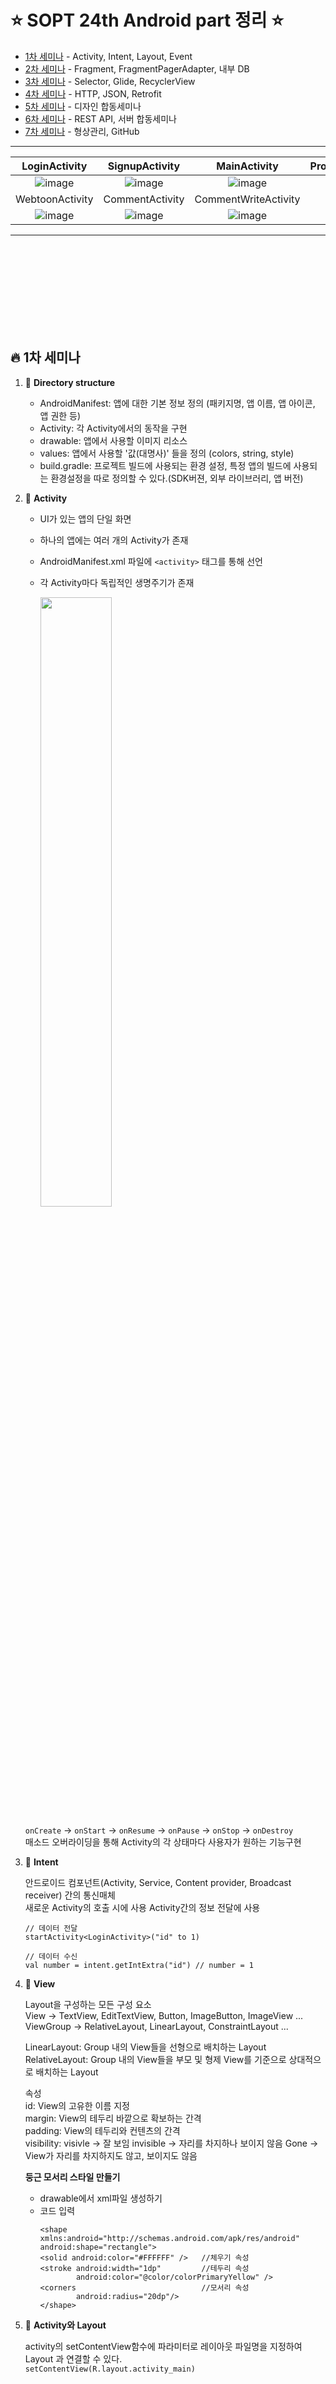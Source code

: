 # ⭐️ SOPT 24th Android part 정리 ⭐️
- [1차 세미나](#-1차-세미나) - Activity, Intent, Layout, Event
- [2차 세미나](#-2차-세미나) - Fragment, FragmentPagerAdapter, 내부 DB
- [3차 세미나](#-3차-세미나) - Selector, Glide, RecyclerView
- [4차 세미나](#-4차-세미나) - HTTP, JSON, Retrofit
- [5차 세미나](#-5차-세미나) - 디자인 합동세미나
- [6차 세미나](#-6차-세미나) - REST API, 서버 합동세미나
- [7차 세미나](#-7차-세미나) - 형상관리, GitHub
--------------
|  LoginActivity  |  SignupActivity | MainActivity  |  ProductActivity |
|:---:|:---:|:---:|:---:|
|![image](https://user-images.githubusercontent.com/35513039/66894544-a7bdbb00-f02b-11e9-9bdb-073a7bbdd781.png)|![image](https://user-images.githubusercontent.com/35513039/66894984-bc4e8300-f02c-11e9-9906-e9c79d89f3d4.png)|![image](https://user-images.githubusercontent.com/35513039/66895061-e1db8c80-f02c-11e9-91c7-6b2fb11c8559.png)|![image](https://user-images.githubusercontent.com/35513039/66895072-e9029a80-f02c-11e9-97ab-d06d23510b6b.png)|
|   WebtoonActivity  |  CommentActivity    |  CommentWriteActivity   | 
|![image](https://user-images.githubusercontent.com/35513039/66895083-ec962180-f02c-11e9-8ff4-7d4aed9fe0b1.png)|![image](https://user-images.githubusercontent.com/35513039/66895096-f28c0280-f02c-11e9-9e7c-e510ae4dcd62.png)|![image](https://user-images.githubusercontent.com/35513039/66895108-f750b680-f02c-11e9-8fe7-e14a152c800c.png)|

------------

\
\
\
\
\
\
\
\
[]()
## 🔥 1차 세미나

1. 🌙  __Directory structure__
   
   - AndroidManifest: 앱에 대한 기본 정보 정의 (패키지명, 앱 이름, 앱 아이콘, 앱 권한 등) 
   - Activity: 각 Activity에서의 동작을 구현 
   - drawable: 앱에서 사용할 이미지 리소스 
   - values: 앱에서 사용할 '값(대명사)' 들을 정의 (colors, string, style) 
   - build.gradle: 프로젝트 빌드에 사용되는 환경 설정, 특정 앱의 빌드에 사용되는 환경설정을 따로 정의할 수 있다.(SDK버젼, 외부 라이브러리, 앱 버전) 

2. 🌙  __Activity__
   
   - UI가 있는 앱의 단일 화면 
   - 하나의 앱에는 여러 개의 Activity가 존재 
   - AndroidManifest.xml 파일에 `<activity>` 태그를 통해 선언 
   - 각 Activity마다 독립적인 생명주기가 존재 
 
      <img src="https://user-images.githubusercontent.com/35513039/66895368-907fcd00-f02d-11e9-97fd-d4be89941167.png" width="50%" height="50%" />
   `onCreate` -> `onStart` -> `onResume` -> `onPause` -> `onStop` -> `onDestroy` \
   매소드 오버라이딩을 통해 Activity의 각 상태마다 사용자가 원하는 기능구현

3. 🌙  __Intent__

    안드로이드 컴포넌트(Activity, Service, Content provider, Broadcast receiver) 간의 통신매체 \
    새로운 Activity의 호출 시에 사용
    Activity간의 정보 전달에 사용 
    ```
    // 데이터 전달
    startActivity<LoginActivity>("id" to 1)
    ```
    ```
    // 데이터 수신
    val number = intent.getIntExtra("id") // number = 1
    ```

4. 🌙  __View__

    Layout을 구성하는 모든 구성 요소 \
    View -> TextView, EditTextView, Button, ImageButton, ImageView ... \
    ViewGroup -> RelativeLayout, LinearLayout, ConstraintLayout ... 

    LinearLayout:  Group 내의 View들을 선형으로 배치하는 Layout \
    RelativeLayout: Group 내의 View들을 부모 및 형제 View를 기준으로 상대적으로 배치하는 Layout 

    속성 \
    id: View의 고유한 이름 지정 \
    margin: View의 테두리 바깥으로 확보하는 간격 \
    padding: View의 테두리와 컨텐츠의 간격 \
    visibility: visivle -> 잘 보임 invisible -> 자리를 차지하나 보이지 않음 Gone -> View가 자리를 차지하지도 않고, 보이지도 않음

    __둥근 모서리 스타일 만들기__
    - drawable에서 xml파일 생성하기
    - 코드 입력
        ```
        <shape xmlns:android="http://schemas.android.com/apk/res/android"
        android:shape="rectangle">
        <solid android:color="#FFFFFF" />   //체우기 속성
        <stroke android:width="1dp"         //테두리 속성
                android:color="@color/colorPrimaryYellow" /> 
        <corners                            //모서리 속성
                android:radius="20dp"/>
        </shape>
        ```


5. 🌙  __Activity와 Layout__
   
   activity의 setContentView함수에 파라미터로 레이아웃 파일명을 지정하여 Layout 과 연결할 수 있다. \
   ``` setContentView(R.layout.activity_main) ```

\
\
\
\
\
\
\
\
[]()
## 🔥 2차 세미나

1. 🌙  __Activity간 양방향 데이터 전달__

    Login 창에서 Signup창으로 이동할 때 REQUEST_CODE_LOGIN_ACTIVITY 상수 전달
    Signup창에서 Login 창으로 되돌아 왔을 때 onActivityResult를 오버라이딩하여 requistCode가 정상적으로 왔는지 확인 \
    이러한 작업을 통해 액티비티간 데이터 전달이 잘 되었는지 알 수 있다 \
    추가적으로 Signup창에서 Login창으로 되돌아 왔을 때 현재시간을 toast로 보여준다.

    LoginActivity.kt
    ```
    val REQUEST_CODE_LOGIN_ACTIVITY = 1000
    startActivityForResult<SignupActivity>(REQUEST_CODE_LOGIN_ACTIVITY,"start_time" to s_time)
    ```

    SignupActivity.kt
    ```
        val simpleDateFormat - SimpleDateFormat("dd/M/yyyy hh:mm:ss")
        val e_time = simpleDateFormat.format(Date())

        startActivityForResult<LoginActivity>(Activity.RESULT_OK ,"end_time" to e_time)
    ```

    LoginActivity.kt
    ```
        override fun onActivityResult(requestCode: Int, resultCode: Int, data: Intent?) {
            super(requestCode, resultCode, data)

            if(requestCode == REQUEST_CODE_LOGIN_ACTIVITY || resultCode == Activity.RESULT_OK) {
                val e_time = data!!.getStringExtra("end_time")
                toast("End time: ${e_time}")
            }
        }
    ```

2. 🌙  __내부 DB__

    - __Shared Preference__ \
        간단한 데이터를 읽고 쓰기에 유용 \
        Key: Value 쌍으로 데이터를 저장 \
        [Context].getSharedPreference([Key],[Mode]) 문법으로 단일 인스턴스에 접근 \
        앱 초기 설정(알림 On, 광고 메시지 수신 동의), 편의 기능(자동로그인, 쿠키)등에 이용

    - __SQLite__ \
        Android OS에서 기본으로 제공하는 파일 기반 관계형 데이터베이스
        일반적인 RDBMS성능보다는 떨어지지만 사용이 간편하고 중소 규모의 데이터를 처리하기에는 성능도 충분

    - SharedPreference를 이용하여 로그인 정보 저장 

        LoginActivity.kt
        ```
        fun postLoginResponse(u_id: String, u_pw: String) {
            SharedPreferenceController.setUserID(this, u_id)
        }
        ```

        SharedPreferenceController.kt
        ```
        object SharedPreferenceController{
            val MY_ACCOUNT = "unique_string"

            fun setUserID(ctx: Context, time: String){
                val preference: SharedPreferences = ctx.getSharedPreferences(MY_ACCOUNT, Context.MODE_PRIVATE)
                val editor: SharedPreferences.Editor = preference.edit()
                editor.putString("u_id",time)
                editor.commit()
            }

            fun getUserID(ctx: Context, time: String){
                val preference: SharedPreferences = ctx.getSharedPreferences(MY_ACCOUNT, Context.MODE_PRIVATE)
                return preference.getString("u_id","")
            }

            fun clearUserID(ctx: Context) {
                val preference: SharedPreferences = ctx.getSharedPreferences(MY_ACCOUNT, Context.MODE_PRIVATE)
                val editor: SharedPreferences.Editor = preference.edit()
                editor.clear()
                editor.commit()
            }
        }
        ```

        MainActivity.kt
        ```
        private fun configureTitleBar() {
            if(SharedPreferenceController.getUserID(this).isEmpty()){
                txt_toolbar_main_action.text = "로그인"
            } else {
                txt_toolbar_main_action.text = "로그아웃"
            }
        }
        ```

3. 🌙  __Fragment__

    - 재사용 가능한 '부분 Activity'의 개념
    - Activity와 같이 Layout, Lifecycle, Controller를 가지는 독립적인 모둘
    - 다른 Activity 위에 올라가 보여짐
    - Activity 실행 중에 추가, 제거가 가능.
    - Activity 는 하나 이상의 Fragment를 가짐.
    - Activity와 유사하게 생명주기가 존재 
    <img src="https://user-images.githubusercontent.com/35513039/66895648-44815800-f02e-11e9-87d3-ceffa9614dcf.png" width="50%" height="50%" />
    
     `onAttach()`-> `onCreate()` -> `onCreateView()` -> `onActivityCreated()` -> `onStart()` -> `onResume()` -> `onPause()` -> `onStop()` -> `onDestroyView()` -> `onDestroy()` -> `onDetach()`
    - Fragment는 상위 Activity의 생명주기에 직접적으로 영향을 받는다. 만일 상위 Activity가 소멸되면 그 위 모든 Fragment들도 소멸된다.
    - Fragment는 다른 Fragment위에도 올라갈 수 있다.
    - Activity간에는 Intent로 데이터를 전달하지만, Fragment간에는 Bundle로 데이터를 전달한다.
    - View가 완전히 생성된 이후에 호출되는 Fragment의 생명주기는 onActivityCreated()이다

4. 🌙  __FragmentPagerAdapter, FragmentStatePagerAdapter__

    - FragmentPagerAdapter \
    프레그먼트 갯수가 고정되었는 경우에 사용한다. 예를 들어 4개의 프레그먼트가 있다고 하자 FragmentPagerAdapter로 설정한 경우 프레그먼트들이 메모리에서 완전히 사라지지 않고 남아있다 생명주기 `onDestoryView()`까지만 실행되기 때문이다.


    Go to Fragment1 (Launch activity)
    ```
    Fragment1: onCreateView
    Fragment1: onStart
    Fragment2: onCreateView
    Fragment2: onStart
    ```

    Go to Fragment2
    ```
    Fragment3: onCreateView
    Fragment3: onStart
    ```

    Go to Fragment3
    ```
    Fragment1: onStop
    Fragment1: onDestroyView
    Fragment4: onCreateView
    Fragment4: onStart
    ```

    Go to Fragment4
    ```
    Fragment2: onStop
    Fragment2: onDestroyView
    ```

    - __FragmentStatePagerAdapter__ \
    프레그먼트 갯수가 변할 때, 많은 프레그먼트가 있을 때 사용한다. 프레그먼트가 `onDestory()`까지 실행되어 메모리에서 완전히 없어지게 된다. 메모리 관리에 효율적이다.

    Go to Fragment1 (Launch activity)
    ```
    Fragment1: onCreateView
    Fragment1: onStart
    Fragment2: onCreateView
    Fragment2: onStart
    ```

    Go to Fragment2
    ```
    Fragment3: onCreateView
    Fragment3: onStart
    ```

    Go to Fragment3
    ```
    Fragment1: onStop
    Fragment1: onDestroyView
    Fragment1: onDestroy
    Fragment1: onDetach
    Fragment4: onCreateView
    Fragment4: onStart
    ```

    Go to Fragment4
    ```
    Fragment2: onStop
    Fragment2: onDestroyView
    Fragment2: onDestroy
    Fragment2: onDetach

\
\
\
\
\
\
\
\
[]()
## 🔥 3차 세미나
1. 🌙  __Selector__

    상황에 따라 리소스를 다르게 설정해야 할 때가 있다 \
    selector 이미지 만들기

    action_selector.xml
    ```
    <selector xmlns:android="http://schemas.android.com/apk/res/android">
    <item
        android:state_selected="false"
        android:drawable="@drawable/dot_default"/>
    <item
        android:state_selected="true"
        android:drawable="@drawable/dot_selected"/>
    </selector>
    ```

    MainActivity.kt
    ```
    private fun configureTitleBar() {
        if (SharedPreferenceController.getUserToken(this).isEmpty()) {
            img_toolbar_main_action.isSelected = false
        } else {
            img_toolbar_main_action.isSelected = true
        }

    }
    ```
2. 🌙  __Glide__

    Picasso 라이브러리와 매우 유사 \
    추가적으로 썸네일, 동영상 스틸 및 GIF 애니메이션 로딩 가능 \
    [Glide 라이브러리](https://github.com/bumptech/glide) 
    ```
    Glide.with(this)
         .load("https://user-images.githubusercontent.com/35513039/66894544-a7bdbb00-f02b-11e9-9bdb-073a7bbdd781.png")
         .into(img_fragment_silder_main)
    ```

    빌더 패턴으로 되어있고 3개의 파라미터를 요구한다. \
    with: 안드로이드의 많은 API를 이용하기 위해 필요 \
    load: 웹 상에서의 이미지 경로 URL or 안드로이드 리소스 ID or 로컬 파일 or URI \
    into: 다운로드 받은 이미지를 보여줄 이미지 뷰

3. 🌙  __RecyclerView__

    3.1 Data Class
    > 한 번의 Layout에 보여질 item들을 담을 Data 구조체

    3.2 Layout XML 
    > 반복적인 View UI를 구성하는 한 번의 UI Layout

    3.3 View Holder (Adapter 내부 Class)
    > 반복적인 View UI를 구성하는 Layout에 속한 View들의 ID를 변수에 저장

    3.4 RecyclerView Adapter
    > 반복적인 View UI를 구성하는 Layout에 속한 View와 Data Class의 item을 연결

    3.5 RecyclerView의 다양한 형태
    > 수직 스크롤 형태: default가 수직 스크롤이다
    rv_episode_overview_list.layoutManager = LinearLayoutManager(this) 

    >수평 스크롤 형태: rv_episode_overview_list.layoutManager = LinearLayoutManager(this, LinearLayout.HORIZONTAL, false) 

    >그리드 형태: 두 번째인자는 한 줄에 몇 개의 item이 보일지 설정 \
    rv_episode_overview_list.layoutManager = GridLayoutManager(this, 3)
    
    >그리드 형태: 지그재그 형태로 각 열의 높이가 다를 때
    rv_episode_overview_list.layoutManager = StaggeredGridLayoutManager(3,StaggeredGridLayoutManager.VERTICAL)


\
\
\
\
\
\
\
\
[]()
## 🔥 4차 세미나

1. 🌙 __HTTP__

    HyperText(텍스트, 이미지, 동영상, 림크 등)를 전달하는 방식에 대한 약속,규칙,규약 \
    클라이언트 -> 서버 : HTTP Request \
    서버 -> 클라이언트 : HTTP Response

2. 🌙  __JSON__

    key, value 쌍의 집합으로 데이터를 표현하는 방법 \
    사람이 읽을 수 있는 텍스트 기반의 표준 포맷 \
    디버깅이 매우 쉬움

    ```
    data class Human{
        val name: String,
        val age: Int,
        val gender: Boolean,
        val hobby: ArrayList<String>
    }
    ```

3. 🌙  __REST__

    웹에 존재하는 모든 자원(하이퍼 텍스트)에 접근할 수 있도록 직관적인 URI를 부여하는 방법론 \
    3가지 구조로 구성 \
    1. 자원: URI(Uniform Resource identifier/Locator)
    2. 행위: HTTP Method(GET, POST, PUT, DELETE)를 통해 데이터의 조회, 삽입, 수정, 삭제 등 행위를 수행
    3. 표현: `http://restapi.example.com/sports/soccer/players/13`

4. 🌙  __Retrofit__

    [Retrofit 라이브러리](https://square.github.io/retrofit/)

    Retrofit 객체 생성
    ```
    val retrofit: Retrofit = Retrofit.Builder()
        .baseUrl("http://byunjkluz.ml:2424/")
        .addConverterFactory(GsonConverterFactory.create())
        .build()
        .create(NetworkService::class.java)
    ```

    NetworkService.kt
    ```
    interface NetworkService{
        @POST("/api/auth/signin")
        fun postLoginResponse(
            @Header("Content-Type") content_type: String,
            @Body() body: JsonObject
            ):Call<PostLoginResponse>
    }
    ```

    LoginActivity.kt
    ```
    fun postLoginResponse(u_id: String, u_pw: String) {

        //id,password를 받아서 JSON객체로 만든다.
        var jsonObject = JSONObject()
        jsonObject.put("id", u_id)
        jsonObject.put("password", u_pw)

        /** networkService를 통해 실제로 통신을 요청
         *  application/x-www-form-urlencoded 는 해더로 전송된다.
         *  gsonObject 는 body로 전송된다.
         */
        val gsonObject = JsonParser().parse(jsonObject.toString()) as JsonObject
        val postLoginResponse: Call<PostLoginResponse> =
            networkService.postLoginResponse("application/json", gsonObject)

        postLoginResponse.enqueue(object : Callback<PostLoginResponse> {
            override fun onFailure(call: Call<PostLoginResponse>, t: Throwable) {
                Log.e("login failed",t.toString())
            }

            override fun onResponse(call: Call<PostLoginResponse>, response: Response<PostLoginResponse>) {
                if(response.isSuccessful){
                    if(response.body()!!.status == 201){
                        //Request Login
                        SharedPreferenceController.setUserToken(applicationContext, response.body()!!.data!!)
                        finish()
                    }
                }
            }
        })
    }
    ```

5. 🌙  __Application Class__

    Android Component들 사이에서 공유 가능한 전역 클래스 \
    앱이 실행될 때 가장 먼저 실행 

    실행 순서

    1. Application()을 상속받는 클래스 생성
    2. AndroidManifest.xml에 등록
    3. NetworkService 인터페이스(전역 객체)를 초기화

\
\
\
\
\
\
\
\
[]()
## 🔥 5차 세미나
- __디자이너와 클라이언트 합동 세미나__ \
[제플린](https://zeplin.io/)을 이용하여 디자이너와 커뮤니케이션

- __제플린__
    - 제플린(Zeplin)은 디자이너 및 개발자를 위한 공동 작업 응용 프로그램 제플린은 스케치 또는 포토샵과 연동하여 자동으로 작업한 결과물을 이미지 파일 Asset과 디자인 가이드로 생성 

    - 가이드를 생성하고 요소의 크기를 확인하는 이 모든 과정을 자동화하여 시간과 노력을 절약해줍니다. 

    - [참고 자료](http://blog.rightbrain.co.kr/?p=8427) 

- __디자이너가 작업한 UI를 작성하기__

    <img src="https://user-images.githubusercontent.com/35513039/67063352-7a931900-f1a1-11e9-9b9e-d9ffaab5a55f.png" width="50%" height="50%" />
   
    MainActivity.kt
    ```
    class MainActivity : AppCompatActivity() {

    override fun onCreate(savedInstanceState: Bundle?) {
        super.onCreate(savedInstanceState)
        setContentView(R.layout.activity_main)

        //툴바의 종 모양을 클릭했을 때 이벤트
        //Alert가 위에서 나온다.
        notice.onClick {
            Alerter.create(this@MainActivity)
                .setTitle("알림 입니다.")
                .setText("닫기를 눌러 주세요")
                .addButton("닫기",R.style.AlertButton, View.OnClickListener {
                    Alerter.hide()
                })
                .setBackgroundColorInt(Color.parseColor("#e74c3c"))
                .setIcon(R.drawable.icn_ios_notice)
                .show()
        }

        //학사일정 보러가기를 눌렀을 때 이벤트
        // CalenderActivity로 넘어감
        calender.onClick{
            startActivity<CalenderActivity>()
        }

        //news 의 문자열이 흐르게 하려면 text가 선택되어 있어야 한다.
        txt_main_news.isSelected = true

        //아래의 8개의 대시보드를 누르면 아이콘의 색상이 변한다.
        //다시 한번 더 누르면 하얀색으로 돌아온다.
        img_bubble.onClick { img_bubble.switchState() }
        img_community.onClick { img_community.switchState() }
        img_folio.onClick { img_folio.switchState() }
        img_info.onClick { img_info.switchState() }
        img_mail.onClick { img_mail.switchState() }
        img_news.onClick { img_news.switchState() }
        img_phone.onClick { img_phone.switchState() }
        img_library.onClick {img_library.switchState()}
        }
    }
    ```

    activity_main.xml
    ```
        <ScrollView xmlns:tools="http://schemas.android.com/tools"
                xmlns:android="http://schemas.android.com/apk/res/android"
                android:layout_height="match_parent" android:layout_width="match_parent"
                xmlns:app="http://schemas.android.com/apk/res-auto">

            <LinearLayout
                    android:layout_width="match_parent"
                    android:layout_height="match_parent"
                    tools:context=".MainActivity"
                    android:orientation="vertical" >

                <!--툴바 가져오기-->
                <include
                        android:id="@+id/toolbar_main"
                        layout="@layout/toolbar_main"/>

                <!--툴바 아래의 학교 슬로건과 학사일정 버튼-->
                <RelativeLayout
                        android:background="@drawable/bg_backgroundimage_1"
                        android:layout_width="match_parent"
                        android:layout_height="wrap_content"
                        android:gravity="center">
                    <LinearLayout
                            android:gravity="center_horizontal"
                            android:orientation="vertical"
                            android:layout_width="wrap_content"
                            android:layout_height="wrap_content"
                            android:layout_marginTop="50dp"
                    >
                        <TextView
                                android:id="@+id/text"
                                android:gravity="center_horizontal"
                                android:textColor="#fff"
                                android:textSize="20sp"
                                android:text="인간을 위해 미래를 꿈꾸는 \n창의의 SeoulTech"
                                android:textStyle="bold"
                                android:layout_width="wrap_content"
                                android:layout_height="wrap_content"
                        />
                        <ImageView
                                android:id="@+id/calender"
                                android:src="@drawable/btn_calendar"
                                android:layout_width="wrap_content"
                                android:layout_height="wrap_content"
                                android:layout_marginTop="20dp"
                        />
                    </LinearLayout>
                </RelativeLayout>

                <!--NEWS text-->
                <TextView
                        android:id="@+id/txt_main_news"
                        android:ellipsize="marquee"
                        android:singleLine="true"
                        android:gravity="center"
                        android:layout_width="match_parent"
                        android:layout_height="wrap_content"
                        android:background="#FFFFFF"
                        android:textSize="12sp"
                        android:textColor="#373634"
                        android:lineSpacingExtra="14sp"
                        android:text="@string/news"
                        android:padding="20dp"
                />

                <!--background 지정을 위한 레이아웃-->
                <LinearLayout
                        android:background="@drawable/img_bg"
                        android:layout_width="match_parent"
                        android:layout_height="wrap_content"
                        android:orientation="vertical">

                <!--대학생활, 학생 교직원증, e-class 이미지 버튼-->
                <LinearLayout
                        android:layout_below="@+id/txt_main_news"
                        android:orientation="horizontal"
                        android:layout_width="match_parent"
                        android:layout_height="wrap_content">
                    <RelativeLayout
                            android:background="#99003e7e"
                            android:layout_weight="1"
                            android:layout_width="match_parent"
                            android:layout_height="154dp">
                        <ImageView
                                android:layout_width="wrap_content"
                                android:layout_height="wrap_content"
                                android:src="@drawable/icn_case_white"
                                android:layout_centerInParent="true"/>
                    </RelativeLayout>
                    <RelativeLayout
                            android:background="#99b5121b"
                            android:layout_weight="1"
                            android:layout_width="match_parent"
                            android:layout_height="154dp">
                        <ImageView
                                android:layout_width="82dp"
                                android:layout_height="71.1dp"
                                android:src="@drawable/icn_identification_white_2"
                                android:layout_centerInParent="true"/>
                    </RelativeLayout>
                    <RelativeLayout
                            android:background="#999fa1a4"
                            android:layout_weight="1"
                            android:layout_width="match_parent"
                            android:layout_height="154dp">
                        <ImageView
                                android:layout_width="wrap_content"
                                android:layout_height="wrap_content"
                                android:src="@drawable/icn_eclass_white"
                                android:layout_centerInParent="true"/>
                    </RelativeLayout>
                </LinearLayout>

                <!--8개의 아이콘과 아래의 게시글 제목-->
                <LinearLayout
                        android:orientation="vertical" android:layout_height="wrap_content"
                        android:layout_width="match_parent">
                    <GridLayout
                            android:layout_width="match_parent"
                            android:layout_height="wrap_content"
                            tools:context=".MainActivity"
                            android:columnCount="4"
                            android:rowCount="2"
                            android:background="#0000"
                            android:orientation="horizontal"
                    >

                        <LinearLayout
                                android:background="#0000"
                                android:orientation="vertical"
                                android:padding="16dp"
                                android:gravity="center"
                                android:layout_width="30dp"
                                android:layout_height="wrap_content"
                                android:layout_columnWeight="1"
                                android:layout_rowWeight="1">

                            <com.github.zagum.switchicon.SwitchIconView
                                    android:id="@+id/img_library"
                                    app:si_enabled="false"
                                    app:si_no_dash="true"
                                    app:si_disabled_alpha=".8"
                                    app:si_disabled_color="#fff"
                                    app:si_tint_color="#F44336"
                                    android:scaleType="centerInside"
                                    android:src="@drawable/icn_book_white"
                                    android:layout_width="80dp"
                                    android:layout_height="80dp"
                            />
                        </LinearLayout>

                        <LinearLayout
                                android:background="#0000"
                                android:orientation="vertical"
                                android:padding="16dp"
                                android:gravity="center"
                                android:layout_width="30dp"
                                android:layout_height="wrap_content"
                                android:layout_columnWeight="1"
                                android:layout_rowWeight="1">

                            <com.github.zagum.switchicon.SwitchIconView
                                    android:id="@+id/img_bubble"
                                    app:si_enabled="false"
                                    app:si_no_dash="true"
                                    app:si_disabled_alpha=".8"
                                    app:si_disabled_color="#fff"
                                    app:si_tint_color="#00BCD4"
                                    android:scaleType="centerInside"
                                    android:src="@drawable/icn_bubble_white"
                                    android:layout_width="80dp"
                                    android:layout_height="80dp"
                            />
                        </LinearLayout>


                        <LinearLayout
                                android:background="#0000"
                                android:orientation="vertical"
                                android:padding="16dp"
                                android:gravity="center"
                                android:layout_width="30dp"
                                android:layout_height="wrap_content"
                                android:layout_columnWeight="1"
                                android:layout_rowWeight="1">

                            <com.github.zagum.switchicon.SwitchIconView
                                    android:id="@+id/img_mail"
                                    app:si_enabled="false"
                                    app:si_no_dash="true"
                                    app:si_disabled_alpha=".8"
                                    app:si_disabled_color="#fff"
                                    app:si_tint_color="#FFEB3B"
                                    android:scaleType="centerInside"
                                    android:src="@drawable/icn_mail_white"
                                    android:layout_width="80dp"
                                    android:layout_height="80dp"
                            />
                        </LinearLayout>


                        <LinearLayout
                                android:background="#0000"
                                android:orientation="vertical"
                                android:padding="16dp"
                                android:gravity="center"
                                android:layout_width="30dp"
                                android:layout_height="wrap_content"
                                android:layout_columnWeight="1"
                                android:layout_rowWeight="1">

                            <com.github.zagum.switchicon.SwitchIconView
                                    android:id="@+id/img_community"
                                    app:si_enabled="false"
                                    app:si_no_dash="true"
                                    app:si_disabled_alpha=".8"
                                    app:si_disabled_color="#fff"
                                    app:si_tint_color="#8BC34A"
                                    android:scaleType="centerInside"
                                    android:src="@drawable/icn_community_white"
                                    android:layout_width="80dp"
                                    android:layout_height="80dp"
                            />
                        </LinearLayout>


                        <LinearLayout
                                android:background="#0000"
                                android:orientation="vertical"
                                android:padding="16dp"
                                android:gravity="center"
                                android:layout_width="30dp"
                                android:layout_height="wrap_content"
                                android:layout_columnWeight="1"
                                android:layout_rowWeight="1">

                            <com.github.zagum.switchicon.SwitchIconView
                                    android:id="@+id/img_phone"
                                    app:si_enabled="false"
                                    app:si_no_dash="true"
                                    app:si_disabled_alpha=".8"
                                    app:si_disabled_color="#fff"
                                    app:si_tint_color="#3F51B5"
                                    android:scaleType="centerInside"
                                    android:src="@drawable/icn_number_white"
                                    android:layout_width="80dp"
                                    android:layout_height="80dp"
                            />
                        </LinearLayout>

                        <LinearLayout
                                android:background="#0000"
                                android:orientation="vertical"
                                android:padding="16dp"
                                android:gravity="center"
                                android:layout_width="30dp"
                                android:layout_height="wrap_content"
                                android:layout_columnWeight="1"
                                android:layout_rowWeight="1">

                            <com.github.zagum.switchicon.SwitchIconView
                                    android:id="@+id/img_info"
                                    app:si_enabled="false"
                                    app:si_no_dash="true"
                                    app:si_disabled_alpha=".8"
                                    app:si_disabled_color="#fff"
                                    app:si_tint_color="#FF9800"
                                    android:scaleType="centerInside"
                                    android:src="@drawable/icn_information_white"
                                    android:layout_width="80dp"
                                    android:layout_height="80dp"
                            />
                        </LinearLayout>

                        <LinearLayout
                                android:background="#0000"
                                android:orientation="vertical"
                                android:padding="16dp"
                                android:gravity="center"
                                android:layout_width="30dp"
                                android:layout_height="wrap_content"
                                android:layout_columnWeight="1"
                                android:layout_rowWeight="1">

                            <com.github.zagum.switchicon.SwitchIconView
                                    android:id="@+id/img_news"
                                    app:si_enabled="false"
                                    app:si_no_dash="true"
                                    app:si_disabled_alpha=".8"
                                    app:si_disabled_color="#fff"
                                    app:si_tint_color="#9C27B0"
                                    android:scaleType="centerInside"
                                    android:src="@drawable/icn_news_white"
                                    android:layout_width="80dp"
                                    android:layout_height="80dp"
                            />
                        </LinearLayout>

                        <LinearLayout
                                android:background="#0000"
                                android:orientation="vertical"
                                android:padding="16dp"
                                android:gravity="center"
                                android:layout_width="30dp"
                                android:layout_height="wrap_content"
                                android:layout_columnWeight="1"
                                android:layout_rowWeight="1">

                            <com.github.zagum.switchicon.SwitchIconView
                                    android:id="@+id/img_folio"
                                    app:si_enabled="false"
                                    app:si_no_dash="true"
                                    app:si_disabled_alpha=".8"
                                    app:si_disabled_color="#fff"
                                    app:si_tint_color="#E91E63"
                                    android:scaleType="centerInside"
                                    android:src="@drawable/icn_light_white"
                                    android:layout_width="80dp"
                                    android:layout_height="80dp"
                            />
                        </LinearLayout>

                    </GridLayout>
                    <LinearLayout
                            android:layout_margin="20dp"
                            android:background="@drawable/notice"
                            android:layout_gravity="center"
                            android:layout_width="wrap_content"
                            android:layout_height="wrap_content"
                            android:orientation="vertical"
                    />

                </LinearLayout>

                </LinearLayout>
            </LinearLayout>
        </ScrollView>
    ```


    - **추가된 라이브러리**

        - 알림창을 띄어주는 라이브러리 [Git Site](https://github.com/Tapadoo/Alerter)
            ```
            implementation "com.tapadoo.android:alerter:3.0.0"
            ```

            ![image](https://github.com/Tapadoo/Alerter/raw/master/documentation/alert_coloured.gif)


        - 아이콘의 색상이 바뀌는 라이브러리
            ```
            implementation 'com.github.zagum:Android-SwitchIcon:1.3.8'
            ```
            
            ![image](https://github.com/zagum/Android-SwitchIcon/raw/master/art/sample.gif)

\
\
\
\
\
\
\
\
[]()
## 🔥 6차 세미나
1. 🌙  **REST API**

    - **URI, URL** 
        |URI(Uniform Resource identifier|URL(Uniform Resource Locator|
        |:---:|:---:|
        |통합 자원 식별자|통합 자원 지시자|
        |자원을 나타내는 유일한 주소, 자원을 식별할 수 있는 문자열 고유하게 정보 리소스를 식별하고 위치를 지정 하위개념으로 URL |특정 서버의 한 리소스에 대한 구체적인 위치를 서술 네트워크 상 해당 자원이 어디 있는지 알려주는 규약|
        |어떤 자원의 위치를 의미하고 HTTP는 주어진 URI로 객체를 찾아오고 Method가 그 위치에 대한 행위를 뜻함|어떤 특정 지점의 위치 또는 파일 리소스에 접근하기 위한 주소|

    - **uri 예시**
        |Method|Path|info|
        |:---:|:---:|:---:|
        |GET|~/ranking/party/:party_cd/:isLike|정당별 의원 조회|
        |GET|~/ranking/party/:city_cd/:isLike|지역별 의원 조회|
        |GET|~/legislator/:idx|의원 상세 정보|
        |GET|~/api.calendar?type={type}&id={id}&year={year}&month={month}|특정 월 캘린더 리스트|
        |GET|~/api/artist/detail:artistiId|아티스트 정보 상세 조회|

    - **uri 작성요령**
        - 네이밍이 직관적 이어야 하고 형용사보다는 염사가 이해하기 좋음
        - 항상 일관된 규칙으로 작성해야 혼동되지 않음 


    - **API**
        - Application Programming Interface
        - 서버 애플리케이션의 기능을 사용하기 위한 방법/ 수단 
        - 구현 방식을 알지 못해도 서비스가 서로 통신 가능
        - 리소스에 대한 액세스 권한을 제공하고 보안과 제어를 유지할 수 있게 해주며 액세스 권한을 어떻게, 누구에게 제공할지 여부만 결정
        - URI는 서버 설계 도면/ API는 서버 사용 설명서
        - URI는 서버 구성 요소를 나타냄

    - **REST(Representational State Transfer)**
        - RESTful: REST의 원리를 따르느 시스템
        - 리소스 지향 아키텍쳐 -> 모든 거을 리소스 즉 명사로 표현함
    
    - **REST API**
        - Uniform Interface : HTTP 표준에만 따른다면, 어떠한 기술이라던지 사용이 가능한 인터페이스 스타일
        - Stateless(무상테성): HTTP Session과 같은 컨택스트 저장소에 상태정보를 저장하지 않음
        - Layered System: 대상 서버에 직접 연결되었는지, 또는 중간 서버를 통해 연결되었는지를 알 수 없음 중간 서버는 로드 밸런싱 기능이나 공유 캐시 기능을 제공함
        - Self-descriptiveness(자체 표현 구조): REST API 자체가 매우 쉬워서 API 메시지 자체만 보고도 API를 이해할 수 있음 리소스와 메서드를 이용해서 어떤 메서드에 무슨행위를 하는지를 알 수 있으며, 또한 메시지 포멧 역시 JSON을 이용해서 직관적으로 이해가 가능한 구조
        - Client-Server 구조: REST서버는 API를 제공하고 제공된 API를 이용해서 비즈니스 로직 처리 및 저장을 책임진다.
        - Cacheable: HTTP라는 기존의 웹 표준을 그대로 사용하기 때문에 캐싱 기능 적용이 가능하다.
        
\
\
\
\
\
\
\
\
[]()
## 🔥 7차 세미나
1. 🌙  **형상관리** \
끊임없이 소스코드 변화 상황을 모니터링 하고 관리하는 것이다. \
소스코드를 버전별로 관리할 수 있기 때문에 실수로 코드를 삭제하거나 수정 전으로 되돌리고 싶을 때 유용하게 사용 \
팀 프로젝트에서 사용하면, 누가 무엇을 어떵게 수정했는지 알 수 있기 때문에 로컬에서 각자 작성한 코드를 병합하거나 수정된 소스코드를 추적하는데도 사용

    - **SVN**
        - 중앙 집중식 버전 관리 시스템
        - 개발자 별 Local History 관리를 지원하지 않는다.
        - 중앙 서버에 에러가 생기면 모든 것이 잘 못된다.
        - 서버가 다운될 경우, 서버가 다시 복구될 때 까지 다른 사람과의 협업 및 버전관리가 어려움
        <img src="https://user-images.githubusercontent.com/35513039/67066161-348f8280-f1ac-11e9-9b6b-cbfd3dba2276.png" width="50%" height="50%" />

    - **GIT**
        - 분산형 버전 관리 시스템
        - 클라이언트들이 마지막 파일의 스냅샷을 가져오는 대신 저장소를 통째로 복제
        - 개발자 별로 Local History를 관리
        - 중앙 서버에 에러가 생겨도 클라이언트로부터 역복제를 통해 복구 가능
        - Commit한 내용에 실수가 있더라도, 중앙 서버에 바로 반영되지 않기 때문에 걱정이 없다.
        <img src="https://user-images.githubusercontent.com/35513039/67066191-57ba3200-f1ac-11e9-8194-ad3efa9a1df1.png" width="50%" height="50%" />

2. 🌙  **GitHub**
    - 버전관리 시스템인 Git을 이용하는 프로젝트들을 위한 원격저장소(서버)를 제공하는 서비스
    - 오픈소스는 무료, 비공개 프로젝트는 유료 정책
    - 저장소 크기의 제한이 없다.
    - 소유자 중심의 서비스를 제공하기 때문에, 특정 저장소에 접근하려면 아이디/저장소명으로 접근해야한다.

    - **용어**
        - **기여자(Contributor)**: 프로젝트의 소스에 수정하거나 추가한 사용자

        - **조직(Organization)**: 프로젝트와 관련된 사용자들을 초대하여 모임 하나의 organization에 여러개의 repository가 있을 수 있다.

        - **원격 저장소(Remote Repository)**: 파일이 원격 저장소 전용 서버에서 관리되면 여러 사람이 함께 공유하는 장소

        - **로컬 저장소(Local Repository)**: 개인 PC에 파일이 저장되는 개인 저장소. 내 PC에서 작업 하던 내용을 원격 저장소로 업로드할 수 있고, 원격 저장소에 있는 파일들을 불러올 수도 있다.

        - **브랜치(Branch)**: 작업자들이 버전관리를 위하여 저장소의 메인 프로젝트(master 브랜치)로부터 분리된 작업 환경. 다른 브램치에서의 변경 내용으로부터 독립적이기 때문에 여러 개발자가 동시에 작업을 진행할 수 있다.

        - **Clone**: Repository을 복제하여 자신의 로컬 저장소에 붙여넣는 것

        - **Pull**: 다른 사람이 원격 저장소에 기록한 변경사항을 내 로컬에도 적용하는 것

        - **Commit**: 파일들의 추가/변경 사항들에 대해 로컬 저장소에 기록하는 것 \
        시간 순으로 저장이 되며, 최근 커밋부터 거슬러 올라가면 과거 변경 이력을 확인 가능

        - **Push**: 로컬 저장소에 기록된 변경사항을 다른 사람들이 확인할 수 있도록 원격 저장소에도 반영하는 것

        - **Merge**: 하나 혹은 두개의 브랜치에서 변경된 코드들을 다른 브랜치의 코드와 합치는 것

